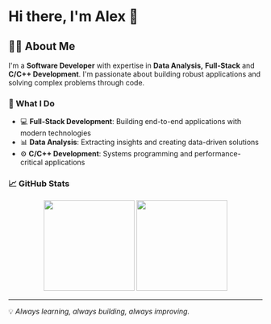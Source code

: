# Hi there, I'm Alex 👋

## 👨‍💻 About Me

I'm a **Software Developer** with expertise in **Data Analysis,** **Full-Stack** and **C/C++ Development**. I'm passionate about building robust applications and solving complex problems through code.

### 🚀 What I Do

- 💻 **Full-Stack Development**: Building end-to-end applications with modern technologies
- 📊 **Data Analysis**: Extracting insights and creating data-driven solutions
- ⚙️ **C/C++ Development**: Systems programming and performance-critical applications

### 📈 GitHub Stats

<p align="center">
  <img height="180em" src="https://github-readme-stats.vercel.app/api/top-langs/?username=adiaz-uf&layout=compact&theme=radical" />
  <img height="180em" src="https://github-readme-stats.vercel.app/api?username=adiaz-uf&show_icons=true&theme=radical" />
</p>

---

💡 *Always learning, always building, always improving.*
